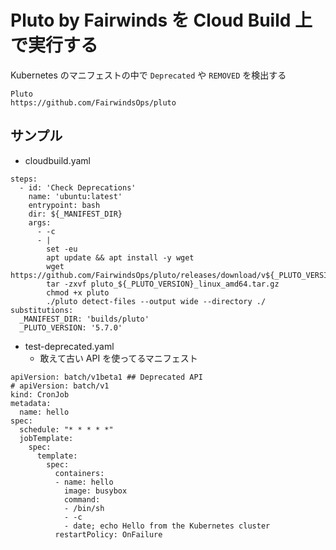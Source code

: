 # Pluto by Fairwinds を Cloud Build 上で実行する

Kubernetes のマニフェストの中で `Deprecated` や `REMOVED` を検出する

```
Pluto
https://github.com/FairwindsOps/pluto
```

## サンプル

+ cloudbuild.yaml

```
steps:
  - id: 'Check Deprecations'
    name: 'ubuntu:latest'
    entrypoint: bash
    dir: ${_MANIFEST_DIR}
    args:
      - -c
      - |
        set -eu
        apt update && apt install -y wget
        wget https://github.com/FairwindsOps/pluto/releases/download/v${_PLUTO_VERSION}/pluto_${_PLUTO_VERSION}_linux_amd64.tar.gz
        tar -zxvf pluto_${_PLUTO_VERSION}_linux_amd64.tar.gz
        chmod +x pluto
        ./pluto detect-files --output wide --directory ./
substitutions:
  _MANIFEST_DIR: 'builds/pluto'
  _PLUTO_VERSION: '5.7.0'
```

+ test-deprecated.yaml
  + 敢えて古い API を使ってるマニフェスト

```
apiVersion: batch/v1beta1 ## Deprecated API
# apiVersion: batch/v1
kind: CronJob
metadata:
  name: hello
spec:
  schedule: "* * * * *"
  jobTemplate:
    spec:
      template:
        spec:
          containers:
          - name: hello
            image: busybox
            command:
            - /bin/sh
            - -c
            - date; echo Hello from the Kubernetes cluster
          restartPolicy: OnFailure
```
